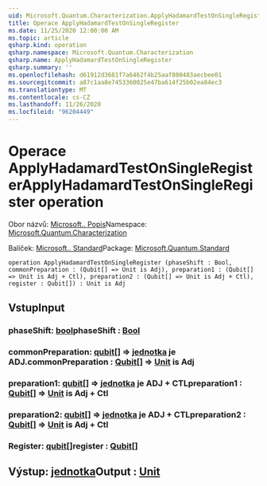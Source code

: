```yaml
---
uid: Microsoft.Quantum.Characterization.ApplyHadamardTestOnSingleRegister
title: Operace ApplyHadamardTestOnSingleRegister
ms.date: 11/25/2020 12:00:00 AM
ms.topic: article
qsharp.kind: operation
qsharp.namespace: Microsoft.Quantum.Characterization
qsharp.name: ApplyHadamardTestOnSingleRegister
qsharp.summary: ''
ms.openlocfilehash: d61912d3681f7a6462f4b25aaf800483aecbee01
ms.sourcegitcommit: a87c1aa8e7453360025e47ba614f25b02ea84ec3
ms.translationtype: MT
ms.contentlocale: cs-CZ
ms.lasthandoff: 11/26/2020
ms.locfileid: "96204449"
---
```

# <a name="applyhadamardtestonsingleregister-operation"></a><span data-ttu-id="fd2a0-102">Operace ApplyHadamardTestOnSingleRegister</span><span class="sxs-lookup"><span data-stu-id="fd2a0-102">ApplyHadamardTestOnSingleRegister operation</span></span>

<span data-ttu-id="fd2a0-103">Obor názvů: [Microsoft.. Popis](xref:Microsoft.Quantum.Characterization)</span><span class="sxs-lookup"><span data-stu-id="fd2a0-103">Namespace: [Microsoft.Quantum.Characterization](xref:Microsoft.Quantum.Characterization)</span></span>

<span data-ttu-id="fd2a0-104">Balíček: [Microsoft.. Standard](https://nuget.org/packages/Microsoft.Quantum.Standard)</span><span class="sxs-lookup"><span data-stu-id="fd2a0-104">Package: [Microsoft.Quantum.Standard](https://nuget.org/packages/Microsoft.Quantum.Standard)</span></span>




```qsharp
operation ApplyHadamardTestOnSingleRegister (phaseShift : Bool, commonPreparation : (Qubit[] => Unit is Adj), preparation1 : (Qubit[] => Unit is Adj + Ctl), preparation2 : (Qubit[] => Unit is Adj + Ctl), register : Qubit[]) : Unit is Adj
```


## <a name="input"></a><span data-ttu-id="fd2a0-105">Vstup</span><span class="sxs-lookup"><span data-stu-id="fd2a0-105">Input</span></span>

### <a name="phaseshift--bool"></a><span data-ttu-id="fd2a0-106">phaseShift: [bool](xref:microsoft.quantum.lang-ref.bool)</span><span class="sxs-lookup"><span data-stu-id="fd2a0-106">phaseShift : [Bool](xref:microsoft.quantum.lang-ref.bool)</span></span>




### <a name="commonpreparation--qubit--unit--is-adj"></a><span data-ttu-id="fd2a0-107">commonPreparation: [qubit](xref:microsoft.quantum.lang-ref.qubit)[] => [jednotka](xref:microsoft.quantum.lang-ref.unit)  je ADJ.</span><span class="sxs-lookup"><span data-stu-id="fd2a0-107">commonPreparation : [Qubit](xref:microsoft.quantum.lang-ref.qubit)[] => [Unit](xref:microsoft.quantum.lang-ref.unit)  is Adj</span></span>




### <a name="preparation1--qubit--unit--is-adj--ctl"></a><span data-ttu-id="fd2a0-108">preparation1: [qubit](xref:microsoft.quantum.lang-ref.qubit)[] => [jednotka](xref:microsoft.quantum.lang-ref.unit)  je ADJ + CTL</span><span class="sxs-lookup"><span data-stu-id="fd2a0-108">preparation1 : [Qubit](xref:microsoft.quantum.lang-ref.qubit)[] => [Unit](xref:microsoft.quantum.lang-ref.unit)  is Adj + Ctl</span></span>




### <a name="preparation2--qubit--unit--is-adj--ctl"></a><span data-ttu-id="fd2a0-109">preparation2: [qubit](xref:microsoft.quantum.lang-ref.qubit)[] => [jednotka](xref:microsoft.quantum.lang-ref.unit)  je ADJ + CTL</span><span class="sxs-lookup"><span data-stu-id="fd2a0-109">preparation2 : [Qubit](xref:microsoft.quantum.lang-ref.qubit)[] => [Unit](xref:microsoft.quantum.lang-ref.unit)  is Adj + Ctl</span></span>




### <a name="register--qubit"></a><span data-ttu-id="fd2a0-110">Register: [qubit](xref:microsoft.quantum.lang-ref.qubit)[]</span><span class="sxs-lookup"><span data-stu-id="fd2a0-110">register : [Qubit](xref:microsoft.quantum.lang-ref.qubit)[]</span></span>





## <a name="output--unit"></a><span data-ttu-id="fd2a0-111">Výstup: [jednotka](xref:microsoft.quantum.lang-ref.unit)</span><span class="sxs-lookup"><span data-stu-id="fd2a0-111">Output : [Unit](xref:microsoft.quantum.lang-ref.unit)</span></span>

